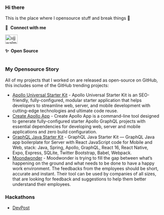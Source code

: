 ### Hi there

This is the place where I opensource stuff and break things :rofl:

🔗 &nbsp;**Connect with me**

<p align="left">
<a href="https://www.linkedin.com/in/ujjwalmairh/" target="blank"><img align="center" src="https://raw.githubusercontent.com/rahuldkjain/github-profile-readme-generator/master/src/images/icons/Social/linked-in-alt.svg" alt="ujjwalmairh" height="30" width="40" /></a>

<summary><b>✨&nbsp;&nbsp;Open&nbsp;Source</b></summary>
<br/>

### My Opensource Story

All of my projects that I worked on are released as open-source on GitHub, this includes some of the GitHub trending projects:

- [Apollo Universal Starter Kit](https://github.com/sysgears/apollo-universal-starter-kit) - Apollo Universal Starter Kit is an SEO-friendly, fully-configured, modular starter application that helps developers to streamline web, server, and mobile development with cutting-edge technologies and ultimate code reuse.
- [Create Apollo App](https://github.com/sysgears/create-apollo-app) - Create Apollo App is a command-line tool designed to generate fully-configured starter Apollo GraphQL projects with essential dependencies for developing web, server and mobile applications and zero build configuration.
- [GraphQL Java Starter Kit](https://github.com/sysgears/graphql-java-starter-kit) - GraphQL Java Starter Kit — GraphQL Java app boilerplate for Server with React JavaScript code for Mobile and Web, stack: Java, Spring, Apollo, GraphQL, React 16, React Native, Expo, Express, SQLite, Twitter Bootstrap, Babel, Webpack.
- [Moondwonder](https://github.com/mairh/moodwonder) - Moodwonder is trying to fill the gap between what’s happening on the ground and what needs to be done to have a happy work environment. The feedbacks from the employees should be short, accurate and instant. Their tool can be used by companies of all sizes, that are looking for feedback and suggestions to help them better understand their employees.

### Hackathons

- [DevPost](https://devpost.com/mairh)
